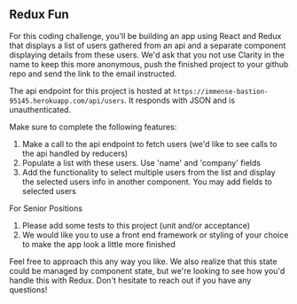 ## Redux Fun
For this coding challenge, you'll be building an app using React and Redux that displays a list of users gathered from an api and a separate component displaying details from these users. We'd ask that you not use Clarity in the name to keep this more anonymous, push the finished project to your github repo and send the link to the email instructed.

The api endpoint for this project is hosted at `https://immense-bastion-95145.herokuapp.com/api/users`. It responds with JSON and is unauthenticated.

Make sure to complete the following features:

1. Make a call to the api endpoint to fetch users (we'd like to see calls to the api handled by reducers)
2. Populate a list with these users. Use 'name' and 'company' fields
3. Add the functionality to select multiple users from the list and display the selected users info in another component. You may add fields to selected users

For Senior Positions
1. Please add some tests to this project (unit and/or acceptance)
2. We would like you to use a front end framework or styling of your choice to make the app look a little more finished

Feel free to approach this any way you like. We also realize that this state could be managed by component state, but we're looking to see how you'd handle this with Redux. Don't hesitate to reach out if you have any questions!
